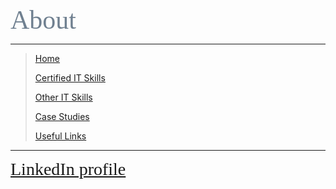 <span style="font-family:Papyrus; font-size:3em; color:SlateGray;">About</span>

---

> [Home](index.md)
>
> [Certified IT Skills](certified_skills.md)
>
> [Other IT Skills](other_skills.md)
>
> [Case Studies](portfolio.md)
> 
> [Useful Links](links.md)

---

<span style="font-family:Papyrus; font-size:2em;">
  <a href="www.linkedin.com/in/mbhagwan">LinkedIn profile</a>
</span>
